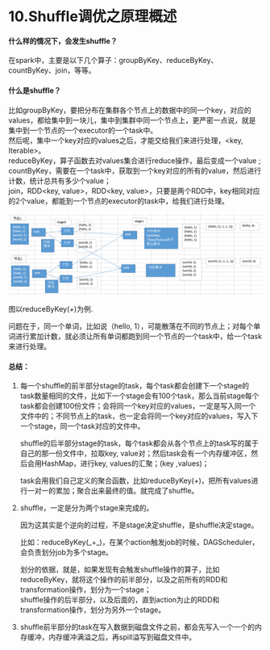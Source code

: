 # 10.Shuffle调优之原理概述

#### 什么样的情况下，会发生shuffle？

在spark中，主要是以下几个算子：groupByKey、reduceByKey、countByKey、join，等等。

#### 什么是shuffle？  
比如groupByKey，要把分布在集群各个节点上的数据中的同一个key，对应的values，都给集中到一块儿，集中到集群中同一个节点上，更严密一点说，就是集中到一个节点的一个executor的一个task中。  
然后呢，集中一个key对应的values之后，才能交给我们来进行处理，<key, Iterable<value>>。  
reduceByKey，算子函数去对values集合进行reduce操作，最后变成一个value ;
countByKey，需要在一个task中，获取到一个key对应的所有的value，然后进行计数，统计总共有多少个value；  
join，RDD<key, value>，RDD<key, value>，只要是两个RDD中，key相同对应的2个value，都能到一个节点的executor的task中，给我们进行处理。  

![reduceByKey](assets/10.png)

图以reduceByKey(_+_)为例.  

问题在于，同一个单词，比如说（hello, 1），可能散落在不同的节点上；对每个单词进行累加计数，就必须让所有单词都跑到同一个节点的一个task中，给一个task来进行处理。  

#### 总结：  
1. 每一个shuffle的前半部分stage的task，每个task都会创建下一个stage的task数量相同的文件，比如下一个stage会有100个task，那么当前stage每个task都会创建100份文件；会将同一个key对应的values，一定是写入同一个文件中的；不同节点上的task，也一定会将同一个key对应的values，写入下一个stage，同一个task对应的文件中。  

   shuffle的后半部分stage的task，每个task都会从各个节点上的task写的属于自己的那一份文件中，拉取key, value对；然后task会有一个内存缓冲区，然后会用HashMap，进行key, values的汇聚；(key ,values)；  

   task会用我们自己定义的聚合函数，比如reduceByKey(_+_)，把所有values进行一对一的累加；聚合出来最终的值。就完成了shuffle。  

2. shuffle，一定是分为两个stage来完成的。  

   因为这其实是个逆向的过程，不是stage决定shuffle，是shuffle决定stage。  

   比如：reduceByKey(\_\+\_)，在某个action触发job的时候，DAGScheduler，会负责划分job为多个stage。

   划分的依据，就是，如果发现有会触发shuffle操作的算子，比如reduceByKey，就将这个操作的前半部分，以及之前所有的RDD和transformation操作，划分为一个stage；  
   shuffle操作的后半部分，以及后面的，直到action为止的RDD和transformation操作，划分为另外一个stage。  

3. shuffle前半部分的task在写入数据到磁盘文件之前，都会先写入一个一个的内存缓冲，内存缓冲满溢之后，再spill溢写到磁盘文件中。